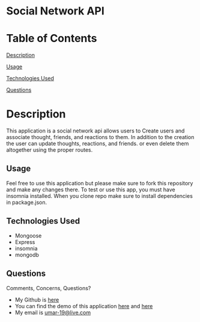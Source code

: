 # Social Network API

# Table of Contents
[Description](#description)

[Usage](#usage)

[Technologies Used](#technologies-used)

[Questions](#questions)

# Description

This application is a social network api allows users to Create users and associate thought, friends, and reactions to them. In addition to the creation the user can update thoughts, reactions, and friends. or even delete them altogether using the proper routes.

## Usage 

Feel free to use this application but please make sure to fork this repository and make any changes there. To test or use this app, you must have insomnia installed. When you clone repo make sure to install dependencies in package.json.

## Technologies Used

- Mongoose
- Express
- insomnia
- mongodb




## Questions

Comments, Concerns, Questions? 

- My Github is [here]()
- You can find the demo of this application [here](https://watch.screencastify.com/v/zNzO9Fiz3bHRK2ZU3V4L) and [here](https://watch.screencastify.com/v/OEAYhPBbwzT8T79qGS58)
 - My email is umar-19@live.com